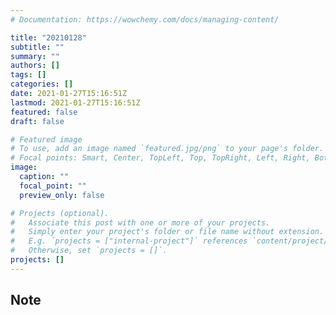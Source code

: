 ```yaml
---
# Documentation: https://wowchemy.com/docs/managing-content/

title: "20210128"
subtitle: ""
summary: ""
authors: []
tags: []
categories: []
date: 2021-01-27T15:16:51Z
lastmod: 2021-01-27T15:16:51Z
featured: false
draft: false

# Featured image
# To use, add an image named `featured.jpg/png` to your page's folder.
# Focal points: Smart, Center, TopLeft, Top, TopRight, Left, Right, BottomLeft, Bottom, BottomRight.
image:
  caption: ""
  focal_point: ""
  preview_only: false

# Projects (optional).
#   Associate this post with one or more of your projects.
#   Simply enter your project's folder or file name without extension.
#   E.g. `projects = ["internal-project"]` references `content/project/deep-learning/index.md`.
#   Otherwise, set `projects = []`.
projects: []
---
```


## Note

